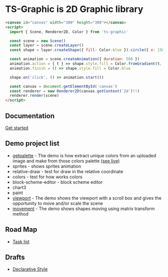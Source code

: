 # TS-Graphic is 2D Graphic library

```html
<canvas id="canvas" width="300" height="300"></canvas>
<script>
  import { Scene, Renderer2D, Color } from 'ts-graphic'

  const scene = new Scene()
  const layer = scene.createLayer()
  const shape = layer.createShape({ fill: Color.blue }).circle({ x: 150, y: 150 }, 50)

  const animation = scene.createAnimation({ duration: 500 })
  animation.action = { t } => shape.style.fill = Color.fromGradient(t, [Color.blue, Color.red])
  animation.finish = () => shape.style.fill = Color.blue

  shape.on('click', () => animation.start())

  const canvas = document.getElementById('canvas')
  const renderer = new Renderer2D(canvas.getContext('2d')!!)
  renderer.render(scene)
</script>
```

## Documentation

[Get started](./docs/core/index.md)

## Demo project list

* [getpalette](./src/demo/getpalette/README.md) - The demo is how extract unique colors from an uploaded image and make from those colors palette [(see live)](https://getpalette.github.io/)
* sprites - shows sprites animation
* relative-draw - test for draw in the relative coordinate
* colors - test for how works colors
* block-scheme-editor - block scheme editor
* chart3
* paint
* [viewport](./src/demo/viewport/README.md) - The demo shows the viewport with a scroll box and gives the opportunity to move and/or scale the scene
* [movement](./src/demo/movement/README.md) - The demo shows shapes moving using matrix transform method

## Road Map  
* [Task list](tasks.todo)

## Drafts

* [Declarative Style](/docs/core/declarative-style.md)